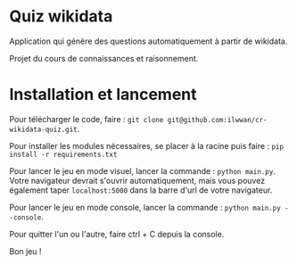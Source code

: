 # Quiz wikidata
Application qui génère des questions automatiquement à partir de wikidata. 

Projet du cours de connaissances et raisonnement.

# Installation et lancement
Pour télécharger le code, faire : `git clone git@github.com:ilwwan/cr-wikidata-quiz.git`.

Pour installer les modules nécessaires, se placer à la racine puis faire : 
`pip install -r requirements.txt`

Pour lancer le jeu en mode visuel, lancer la commande : `python main.py`. Votre navigateur devrait s'ouvrir automatiquement, mais vous pouvez également taper `localhost:5000` dans la barre d'url de votre navigateur.

Pour lancer le jeu en mode console, lancer la commande : `python main.py --console`. 

Pour quitter l'un ou l'autre, faire ctrl + C depuis la console.

Bon jeu !